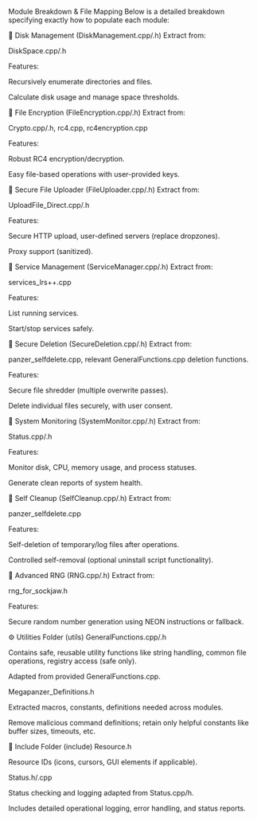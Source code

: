 Module Breakdown & File Mapping
Below is a detailed breakdown specifying exactly how to populate each module:

🔹 Disk Management (DiskManagement.cpp/.h)
Extract from:

DiskSpace.cpp/.h

Features:

Recursively enumerate directories and files.

Calculate disk usage and manage space thresholds.

🔹 File Encryption (FileEncryption.cpp/.h)
Extract from:

Crypto.cpp/.h, rc4.cpp, rc4encryption.cpp

Features:

Robust RC4 encryption/decryption.

Easy file-based operations with user-provided keys.

🔹 Secure File Uploader (FileUploader.cpp/.h)
Extract from:

UploadFile_Direct.cpp/.h

Features:

Secure HTTP upload, user-defined servers (replace dropzones).

Proxy support (sanitized).

🔹 Service Management (ServiceManager.cpp/.h)
Extract from:

services_lrs++.cpp

Features:

List running services.

Start/stop services safely.

🔹 Secure Deletion (SecureDeletion.cpp/.h)
Extract from:

panzer_selfdelete.cpp, relevant GeneralFunctions.cpp deletion functions.

Features:

Secure file shredder (multiple overwrite passes).

Delete individual files securely, with user consent.

🔹 System Monitoring (SystemMonitor.cpp/.h)
Extract from:

Status.cpp/.h

Features:

Monitor disk, CPU, memory usage, and process statuses.

Generate clean reports of system health.

🔹 Self Cleanup (SelfCleanup.cpp/.h)
Extract from:

panzer_selfdelete.cpp

Features:

Self-deletion of temporary/log files after operations.

Controlled self-removal (optional uninstall script functionality).

🔹 Advanced RNG (RNG.cpp/.h)
Extract from:

rng_for_sockjaw.h

Features:

Secure random number generation using NEON instructions or fallback.

⚙️ Utilities Folder (utils)
GeneralFunctions.cpp/.h

Contains safe, reusable utility functions like string handling, common file operations, registry access (safe only).

Adapted from provided GeneralFunctions.cpp.

Megapanzer_Definitions.h

Extracted macros, constants, definitions needed across modules.

Remove malicious command definitions; retain only helpful constants like buffer sizes, timeouts, etc.

🧾 Include Folder (include)
Resource.h

Resource IDs (icons, cursors, GUI elements if applicable).

Status.h/.cpp

Status checking and logging adapted from Status.cpp/h.

Includes detailed operational logging, error handling, and status reports.

